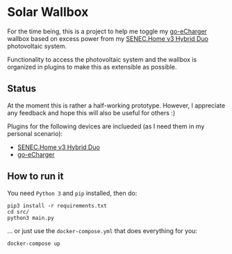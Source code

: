 # Solar Wallbox
For the time being, this is a project to help me toggle my [go-eCharger](https://go-e.co/produkte/go-echarger-home/) wallbox based on excess power from my [SENEC.Home v3 Hybrid Duo](https://senec.com/de/produkte/senec-home-v3-hybrid) photovoltaic system.

Functionality to access the photovoltaic system and the wallbox is organized in plugins to make this as extensible as possible.

## Status
At the moment this is rather a half-working prototype. However, I appreciate any feedback and hope this will also be useful for others :)

Plugins for the following devices are inclueded (as I need them in my personal scenario):

* [SENEC.Home v3 Hybrid Duo](https://senec.com/de/produkte/senec-home-v3-hybrid)
* [go-eCharger](https://go-e.co/produkte/go-echarger-home/)

## How to run it
You need `Python 3` and `pip` installed, then do:

    pip3 install -r requirements.txt
    cd src/
    python3 main.py

... or just use the `docker-compose.yml` that does everything for you:

    docker-compose up